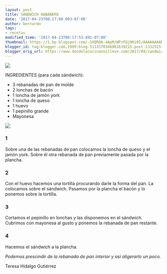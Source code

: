 ```yaml
---
layout: post
title: SÁNDWICH HABANERO
date: '2017-04-23T08:17:00.003-07:00'
author: bernardo
tags:
- recetas
modified_time: '2017-04-23T08:17:53.891-07:00'
thumbnail: https://1.bp.blogspot.com/-SXQRQA-4ApM/WPzFQjOHi0I/AAAAAAAADjw/PW2WUJ5nwqAV5ElC2aTIX4t-Tt5cSotoQCLcB/s72-c/P1500321.JPG
blogger_id: tag:blogger.com,1999:blog-5113370346961639215.post-1332525711642103379
blogger_orig_url: https://www.dondelacocinanoslleve.com/2017/04/sandwich-habanero.html
---
```


![](https://1.bp.blogspot.com/-SXQRQA-4ApM/WPzFQjOHi0I/AAAAAAAADjw/PW2WUJ5nwqAV5ElC2aTIX4t-Tt5cSotoQCLcB/s400/P1500321.JPG)

  
INGREDIENTES (para cada sándwich):  

* 3 rebanadas de pan de molde
* 2 lonchas de bacón
* 1 loncha de jamón york
* 1 loncha de queso
* 1 huevo
* 1 pepinillo grande
* Mayonesa  

![](https://2.bp.blogspot.com/-U39HeoTkkj4/WPzFb74YuQI/AAAAAAAADj0/bDN2nL-F_PUq7P2x9Pbk0Bawquk3RCx_gCLcB/s320/P1510083.JPG)

  

### 1

Sobre una de las rebanadas de pan colocamos la loncha de queso y el jamón york. Sobre él otra rebanada de pan previamente pasada por la plancha.  

### 2

Con el huevo hacemos una tortilla procurando darle la forma del pan. La colocamos sobre el sándwich. Pasamos por la plancha el bacón y lo ponemos sobre la tortilla.  

### 3

Cortamos el pepinillo en lonchas y las disponemos en el sándwich. Cubrimos con mayonesa al gusto y ponemos la rebanada de pan restante.  

### 4

Hacemos el sándwich a la plancha.  
  
_Podemos prescindir de la rebanada de pan interior y así aligerarlo un poco._  
  
Teresa Hidalgo Gutiérrez
